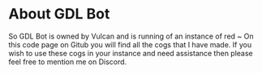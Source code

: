 # About GDL Bot
So GDL Bot is owned by Vulcan and is running of an instance of red ~ On this code page on Gitub you will find all the cogs that I have made. If you wish to use these cogs in your instance and need assistance then please feel free to mention me on Discord. 
